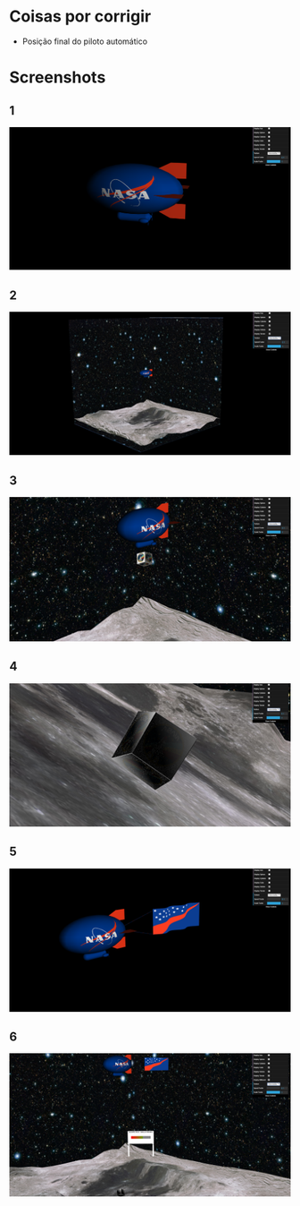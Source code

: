 # Coisas por corrigir

- Posição final do piloto automático

# Screenshots

## 1
![](Screenshots/proj-t5g05-1.PNG)

## 2
![](Screenshots/proj-t5g05-2.png)

## 3
![](Screenshots/proj-t5g05-3.png)

## 4
![](Screenshots/proj-t5g05-4.png)

## 5
![](Screenshots/proj-t5g05-5.PNG)

## 6
![](Screenshots/proj-t5g05-6.png)
